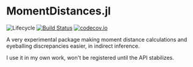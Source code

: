# MomentDistances.jl

![Lifecycle](https://img.shields.io/badge/lifecycle-experimental-orange.svg)<!--
![Lifecycle](https://img.shields.io/badge/lifecycle-maturing-blue.svg)
![Lifecycle](https://img.shields.io/badge/lifecycle-stable-green.svg)
![Lifecycle](https://img.shields.io/badge/lifecycle-retired-orange.svg)
![Lifecycle](https://img.shields.io/badge/lifecycle-archived-red.svg)
![Lifecycle](https://img.shields.io/badge/lifecycle-dormant-blue.svg) -->
[![Build Status](https://travis-ci.com/tpapp/MomentDistances.jl.svg?branch=master)](https://travis-ci.com/tpapp/MomentDistances.jl)
[![codecov.io](http://codecov.io/github/tpapp/MomentDistances.jl/coverage.svg?branch=master)](http://codecov.io/github/tpapp/MomentDistances.jl?branch=master)

A very experimental package making moment distance calculations and eyeballing discrepancies easier, in indirect inference.

I use it in my own work, won't be registered until the API stabilizes.
